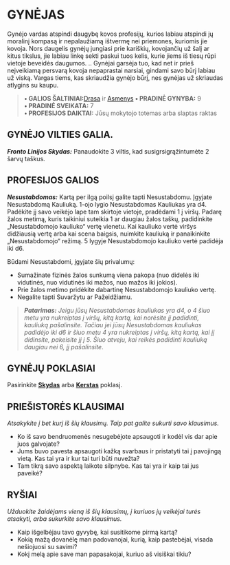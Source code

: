 # GYNĖJAS

Gynėjo vardas atspindi daugybę kovos profesijų, kurios labiau atspindi jų moralinį kompasą ir nepalaužiamą ištvermę nei priemones, kuriomis jie kovoja. Nors daugelis gynėjų jungiasi prie kariškių, kovojančių už šalį ar kitus tikslus, jie labiau linkę sekti paskui tuos kelis, kurie jiems iš tiesų rūpi vietoje beveidės daugumos. .. Gynėjai garsėja tuo, kad net ir prieš neįveikiamą persvarą kovoja nepaprastai narsiai, gindami savo būrį labiau už viską. Vargas tiems, kas skriaudžia gynėjo būrį, nes gynėjas už skriaudas atlygins su kaupu.

> **• GALIOS ŠALTINIAI:**[Drasa](Drasa.md) ir [Asmenys](Asmenys.md) 
> **• PRADINĖ GYNYBA:** 9  
> **• PRADINĖ SVEIKATA:** 7  
> **• PROFESIJOS DAIKTAI:** Jūsų mokytojo totemas arba slaptas raktas

## GYNĖJO VILTIES GALIA.

***Fronto Linijos Skydas:*** Panaudokite 3 viltis, kad susigrsigrąžintumėte 2 šarvų taškus.

## PROFESIJOS GALIOS

***Nesustabdomas:*** Kartą per ilgą poilsį galite tapti Nesustabdomu. Įgyjate Nesustabdomą Kauliuką. 1-ojo lygio Nesustabdomas Kauliukas yra d4. Padėkite jį savo veikėjo lape tam skirtoje vietoje, pradėdami 1 į viršų. Padarę žalos metimą, kuris taikiniui suteikia 1 ar daugiau žalos taškų, padidinkite „Nesustabdomojo kauliuko“ vertę vienetu. Kai kauliuko vertė viršys didžiausią vertę arba kai scena baigsis, nuimkite kauliuką ir panaikinkite „Nesustabdomojo“ režimą. 5 lygyje Nesustabdomojo kauliuko vertė padidėja iki d6.

Būdami Nesustabdomi, įgyjate šių privalumų:

- Sumažinate fizinės žalos sunkumą viena pakopa (nuo didelės iki vidutinės, nuo vidutinės iki mažos, nuo mažos iki jokios).
- Prie žalos metimo pridėkite dabartinę Nesustabdomojo kauliuko vertę.
- Negalite tapti Suvaržytu ar Pažeidžiamu.

> ***Patarimas:*** *Jeigu jūsų Nesustabdomas kauliukas yra d4, o 4 šiuo metu yra nukreiptas į viršų, kitą kartą, kai norėsite jį padidinti, kauliuką pašalinsite. Tačiau jei jūsų Nesustabdomas kauliukas padidėjo iki d6 ir šiuo metu 4 yra nukreiptas į viršų, kitą kartą, kai jį didinsite, pakeisite jį į 5. Šiuo atveju, kai reikės padidinti kauliuką daugiau nei 6, jį pašalinsite*.

## GYNĖJŲ POKLASIAI

 Pasirinkite **[Skydas](Skydas.md)** arba **[Kerstas](Kerstas.md)** poklasį.

## PRIEŠISTORĖS KLAUSIMAI

*Atsakykite į bet kurį iš šių klausimų. Taip pat galite sukurti savo klausimus.*

- Ko iš savo bendruomenės nesugebėjote apsaugoti ir kodėl vis dar apie juos galvojate?
- Jums buvo pavesta apsaugoti kažką svarbaus ir pristatyti tai į pavojingą vietą. Kas tai yra ir kur tai turi būti nuvežta?
- Tam tikrą savo aspektą laikote silpnybe. Kas tai yra ir kaip tai jus paveikė?

## RYŠIAI

*Užduokite žaidėjams vieną iš šių klausimų, į kuriuos jų veikėjai turės atsakyti, arba sukurkite savo klausimus.*

- Kaip išgelbėjau tavo gyvybę, kai susitikome pirmą kartą?
- Kokią mažą dovanėlę man padovanojai, kurią, kaip pastebėjai, visada nešiojuosi su savimi?
- Kokį melą apie save man papasakojai, kuriuo aš visiškai tikiu?